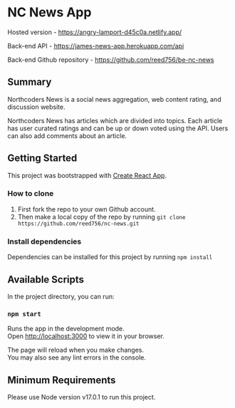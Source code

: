 # NC News App

Hosted version - https://angry-lamport-d45c0a.netlify.app/

Back-end API - https://james-news-app.herokuapp.com/api

Back-end Github repository - https://github.com/reed756/be-nc-news

## Summary

Northcoders News is a social news aggregation, web content rating, and discussion website.

Northcoders News has articles which are divided into topics. Each article has user curated ratings and can be up or down voted using the API. Users can also add comments about an article.

## Getting Started

This project was bootstrapped with [Create React App](https://github.com/facebook/create-react-app).

### How to clone

1. First fork the repo to your own Github account.
2. Then make a local copy of the repo by running `git clone https://github.com/reed756/nc-news.git`

### Install dependencies

Dependencies can be installed for this project by running `npm install`

## Available Scripts

In the project directory, you can run:

### `npm start`

Runs the app in the development mode.\
Open [http://localhost:3000](http://localhost:3000) to view it in your browser.

The page will reload when you make changes.\
You may also see any lint errors in the console.

## Minimum Requirements

Please use Node version v17.0.1 to run this project.
